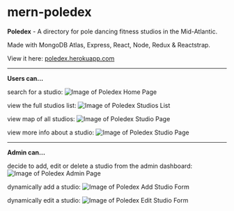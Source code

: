 # mern-poledex

**Poledex** - A directory for pole dancing fitness studios in the Mid-Atlantic.

Made with MongoDB Atlas, Express, React, Node, Redux & Reactstrap.

View it here: <a href="https://poledex.herokuapp.com/">poledex.herokuapp.com</a>

---

**Users can...**

search for a studio:
![Image of Poledex Home Page](https://res.cloudinary.com/duuyxqnfi/image/upload/c_scale,w_700/v1593023742/portfolio/poledex/home-page.png)

view the full studios list:
![Image of Poledex Studios List](https://res.cloudinary.com/duuyxqnfi/image/upload/c_scale,w_700/v1593023733/portfolio/poledex/studios-list.png)

view map of all studios:
![Image of Poledex Studio Page](https://res.cloudinary.com/duuyxqnfi/image/upload/c_scale,w_700/v1593023733/portfolio/poledex/studios-map.png)

view more info about a studio:
![Image of Poledex Studio Page](https://res.cloudinary.com/duuyxqnfi/image/upload/c_scale,w_700/v1593023716/portfolio/poledex/studio-page.png)

---

**Admin can...**

decide to add, edit or delete a studio from the admin dashboard:
![Image of Poledex Admin Page](https://res.cloudinary.com/duuyxqnfi/image/upload/c_scale,w_700/v1593023733/portfolio/poledex/admin-page.png)

dynamically add a studio:
![Image of Poledex Add Studio Form](https://res.cloudinary.com/duuyxqnfi/image/upload/c_scale,w_700/v1593023732/portfolio/poledex/add-studio-form.png)

dynamically edit a studio:
![Image of Poledex Edit Studio Form](https://res.cloudinary.com/duuyxqnfi/image/upload/c_scale,w_700/v1593023732/portfolio/poledex/edit-studio-form.png)
